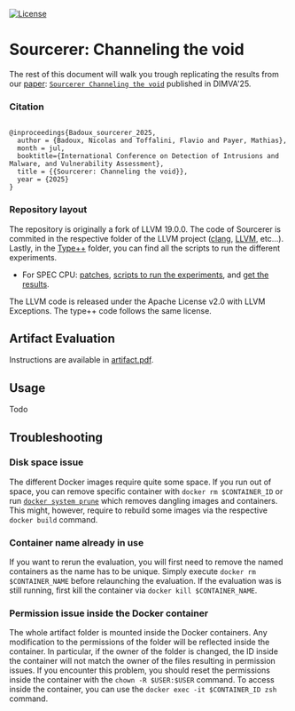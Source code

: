 [![License](https://img.shields.io/badge/License-Apache_2.0-blue.svg)](https://github.com/llvm/llvm-project/blob/release/19.x/LICENSE.TXT)


# Sourcerer: Channeling the void

The rest of this document will walk you trough replicating the results from our [paper](https://hexhive.epfl.ch/publications/files/25DIMVA.pdf):
[`Sourcerer Channeling the void`](https://hexhive.epfl.ch/publications/files/25DIMVA.pdf) published in DIMVA'25.

### Citation
```

@inproceedings{Badoux_sourcerer_2025,
  author = {Badoux, Nicolas and Toffalini, Flavio and Payer, Mathias},
  month = jul,
  booktitle={International Conference on Detection of Intrusions and Malware, and Vulnerability Assessment},
  title = {{Sourcerer: Channeling the void}},
  year = {2025}
}
```

### Repository layout
The repository is originally a fork of LLVM 19.0.0. The code of Sourcerer is commited
in the respective folder of the LLVM project ([clang](./clang), [LLVM](./llvm),
etc...).  Lastly, in the [Type++](./Type++/) folder, you can find all the
scripts to run the different experiments. 

- For SPEC CPU:
[patches](./Type++/spec_cpu/patch), [scripts to run the
experiments](./Type++/spec_cpu/run.py), and [get the results](./Type++/script/).


The LLVM code is released under the Apache License v2.0 with LLVM Exceptions. The type++ code follows the same license. 


## Artifact Evaluation

Instructions are available in [artifact.pdf](./artifact.pdf).

## Usage

Todo


## Troubleshooting

### Disk space issue

The different Docker images require quite some space. If you run out of space,
you can remove specific container with `docker rm $CONTAINER_ID` or run [`docker
system prune`](https://docs.docker.com/reference/cli/docker/system/prune/) which
removes dangling images and containers. This might, however, require to rebuild
some images via the respective `docker build` command. 

### Container name already in use

If you want to rerun the evaluation, you will first need to remove the named
containers as the name has to be unique. Simply execute `docker rm
$CONTAINER_NAME` before relaunching the evaluation. If the evaluation was is
still running, first kill the container via `docker kill $CONTAINER_NAME`.

### Permission issue inside the Docker container

The whole artifact folder is mounted inside the Docker containers. Any
modification to the permissions of the folder will be reflected inside the
container. In particular, if the owner of the folder is changed, the ID inside
the container will not match the owner of the files resulting in permission
issues.  If you encounter this problem, you should reset the permissions inside
the container with the `chown -R $USER:$USER` command. To access inside the
container, you can use the `docker exec -it $CONTAINER_ID zsh` command.

